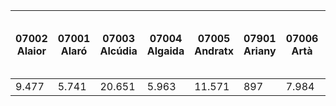 | 07002 Alaior | 07001 Alaró | 07003 Alcúdia | 07004 Algaida | 07005 Andratx | 07901 Ariany | 07006 Artà | 07007 Banyalbufar | 07008 Binissalem | 07009 Búger | 07010 Bunyola | 07011 Calvià | 07012 Campanet | 07013 Campos | 07014 Capdepera | 07064 Castell, Es | 07015 Ciutadella de Menorca | 07016 Consell | 07017 Costitx | 07018 Deià | 07026 Eivissa | 07019 Escorca | 07020 Esporles | 07021 Estellencs | 07022 Felanitx | 07023 Ferreries | 07024 Formentera | 07025 Fornalutx | 07027 Inca | 07028 Lloret de Vistalegre | 07029 Lloseta | 07030 Llubí | 07031 Llucmajor | 07033 Manacor | 07034 Mancor de la Vall | 07032 Maó | 07035 Maria de la Salut | 07036 Marratxí | 07037 Mercadal, Es | 07902 Migjorn Gran, Es | 07038 Montuïri | 07039 Muro | 07040 Palma | 07041 Petra | 07044 Pobla, Sa | 07042 Pollença | 07043 Porreres | 07045 Puigpunyent | 07059 Salines, Ses | 07046 Sant Antoni de Portmany | 07049 Sant Joan | 07050 Sant Joan de Labritja | 07048 Sant Josep de sa Talaia | 07051 Sant Llorenç des Cardassar | 07052 Sant Lluís | 07053 Santa Eugènia | 07054 Santa Eulària des Riu | 07055 Santa Margalida | 07056 Santa María del Camí | 07057 Santanyí | 07058 Selva | 07047 Sencelles | 07060 Sineu | 07061 Sóller | 07062 Son Servera | 07063 Valldemossa | 07065 Vilafranca de Bonany |
| ------------ | ----------- | ------------- | ------------- | ------------- | ------------ | ---------- | ----------------- | ---------------- | ----------- | ------------- | ------------ | -------------- | ------------ | --------------- | ----------------- | --------------------------- | ------------- | ------------- | ---------- | ------------- | ------------- | -------------- | ---------------- | -------------- | --------------- | ---------------- | --------------- | ---------- | -------------------------- | ------------- | ----------- | --------------- | ------------- | ----------------------- | --------- | ----------------------- | -------------- | ------------------ | ---------------------- | -------------- | ---------- | ----------- | ----------- | --------------- | -------------- | -------------- | ----------------- | ------------------ | ----------------------------- | --------------- | --------------------------- | ----------------------------- | -------------------------------- | ---------------- | ------------------- | --------------------------- | --------------------- | -------------------------- | -------------- | ----------- | --------------- | ----------- | ------------ | ----------------- | ----------------- | -------------------------- |
| 9.477        | 5.741       | 20.651        | 5.963         | 11.571        | 897          | 7.984      | 542               | 8.895            | 1.084       | 7.037         | 51.567       | 2.684          | 11.425       | 12.003          | 7.530             | 30.638                      | 4.243         | 1.379         | 674        | 50.643        | 181           | 5.134          | 326              | 18.164         | 4.892           | 11.708           | 682             | 33.726     | 1.465                      | 6.250         | 2.385       | 38.224          | 44.809        | 1.569                   | 29.578    | 2.242                   | 38.357         | 5.444              | 1.500                  | 3.087          | 7.515      | 419.366     | 3.028       | 13.873          | 16.969         | 5.624          | 2.057             | 5.010              | 27.205                        | 2.185           | 6.635                       | 28.299                        | 8.920                            | 6.877            | 1.724               | 40.038                      | 12.767                | 7.507                      | 12.342         | 4.126       | 3.542           | 4.122       | 13.491       | 11.835            | 2.042             | 3.558                      |
